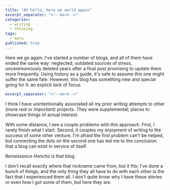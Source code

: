 ```yaml
---
title: "Ah hello, here we world again"
excerpt_separator: "<!--more-->"
categories:
  - writing
  - thinking
tags:
  - meta
published: true
---
```



Here we go again. I've started a number of blogs, and all of them have ended the same way: neglected, outdated sources of stress, unceremoniously deleted years after a final post promising to update them more frequently. Using history as a guide, it's safe to assume this one might suffer the same fate. However, this blog has something new and special going for it: an explicit *lack* of focus.

```yaml
excerpt_separator: "<!--more-->"
```

I think I have unintentionally associated all my prior writing attempts to other (more *real or important*) projects. They were supplemental; places to showcase things of actual interest. 

With some distance, I see a couple problems with this approach. First, I rarely finish what I start. Second, it couples my enjoyment of writing to the success of some other venture. I'm afraid the first problem can't be helped, but connecting the dots on the second one has led me to the conclusion that a blog can exist in service of itself.

*Renaissance Honcho* is that blog.

I don't recall exactly where that nickname came from, but it fits; I've done a bunch of things, and the only thing they all have to do with each other is the fact that I experienced them all.  I don't quite know why I have these stories or even how I got some of them, but here they are.
